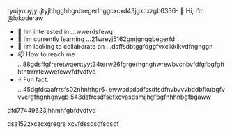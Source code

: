 ryujyuuyjyujtyjhhgghhgnbregerlhggcxcxd43jgxcxzgb6336- 👋 Hi, I’m @lokoderaw
- 👀 I’m interested in ...wwerdsfewq
- 🌱 I’m currently learning ...21wreyj5162gmjgnggbegerfd
- 💞️ I’m looking to collaborate on ...dsffsdbtggfdggfvxclkklkvdfngnggn
- 📫 How to reach me ...88gdsffgfreretwqerttyyt34terw26fgrgerhgnghwrewbvcnbvfdfgfbgfgfththtrrrrfewwefewvfdfvdfvd
- ⚡ Fun fact: ...45dgfdsaafrrsfs02nhnhhgr6+ewwsdsdsdfssdfsdfnvbvvvbddbfkubgfvvvergfhgnhgnvgb
543dsfresdfsefxcvasdsmjjhgfbgfnhhnbgfbgaww
<!---2rht52.nhggfbfgbewewewdjhjhjmhdvcxxxjfhgfgererjtjtyh95623
lokoderaw/lokoderaw is a ✨ special ✨ repository because its `README.md` (this file) appears onfff your GitHub profile456456.hxccxvfgrfrferedfdfvytytwerxcvvxcnm
53--->dfd77449623jhhmhfgbfdvdfvd
dsa152zxczcxgregre
xcvfdssdsdfsdsdf
